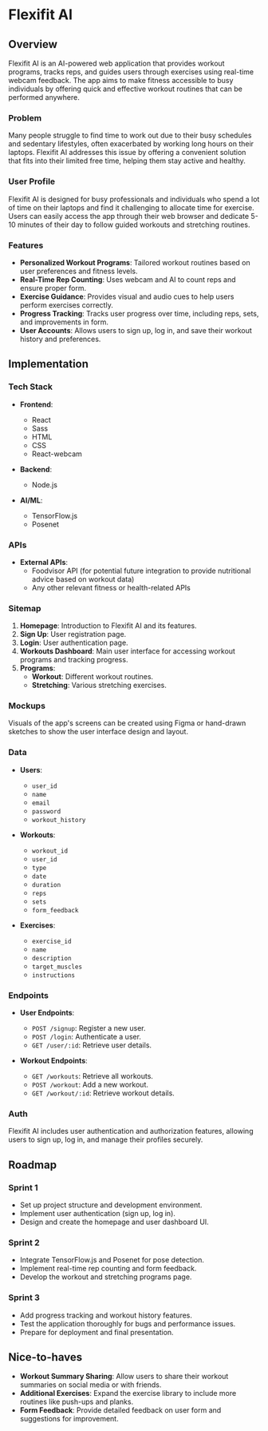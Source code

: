 # Flexifit AI

## Overview

Flexifit AI is an AI-powered web application that provides workout programs, tracks reps, and guides users through exercises using real-time webcam feedback. The app aims to make fitness accessible to busy individuals by offering quick and effective workout routines that can be performed anywhere.

### Problem

Many people struggle to find time to work out due to their busy schedules and sedentary lifestyles, often exacerbated by working long hours on their laptops. Flexifit AI addresses this issue by offering a convenient solution that fits into their limited free time, helping them stay active and healthy.

### User Profile

Flexifit AI is designed for busy professionals and individuals who spend a lot of time on their laptops and find it challenging to allocate time for exercise. Users can easily access the app through their web browser and dedicate 5-10 minutes of their day to follow guided workouts and stretching routines.

### Features

- **Personalized Workout Programs**: Tailored workout routines based on user preferences and fitness levels.
- **Real-Time Rep Counting**: Uses webcam and AI to count reps and ensure proper form.
- **Exercise Guidance**: Provides visual and audio cues to help users perform exercises correctly.
- **Progress Tracking**: Tracks user progress over time, including reps, sets, and improvements in form.
- **User Accounts**: Allows users to sign up, log in, and save their workout history and preferences.

## Implementation

### Tech Stack

- **Frontend**:
  - React
  - Sass
  - HTML
  - CSS
  - React-webcam

- **Backend**:
  - Node.js

- **AI/ML**:
  - TensorFlow.js
  - Posenet

### APIs

- **External APIs**:
  - Foodvisor API (for potential future integration to provide nutritional advice based on workout data)
  - Any other relevant fitness or health-related APIs

### Sitemap

1. **Homepage**: Introduction to Flexifit AI and its features.
2. **Sign Up**: User registration page.
3. **Login**: User authentication page.
4. **Workouts Dashboard**: Main user interface for accessing workout programs and tracking progress.
5. **Programs**:
   - **Workout**: Different workout routines.
   - **Stretching**: Various stretching exercises.

### Mockups

Visuals of the app's screens can be created using Figma or hand-drawn sketches to show the user interface design and layout.

### Data

- **Users**:
  - `user_id`
  - `name`
  - `email`
  - `password`
  - `workout_history`

- **Workouts**:
  - `workout_id`
  - `user_id`
  - `type`
  - `date`
  - `duration`
  - `reps`
  - `sets`
  - `form_feedback`

- **Exercises**:
  - `exercise_id`
  - `name`
  - `description`
  - `target_muscles`
  - `instructions`

### Endpoints

- **User Endpoints**:
  - `POST /signup`: Register a new user.
  - `POST /login`: Authenticate a user.
  - `GET /user/:id`: Retrieve user details.

- **Workout Endpoints**:
  - `GET /workouts`: Retrieve all workouts.
  - `POST /workout`: Add a new workout.
  - `GET /workout/:id`: Retrieve workout details.

### Auth

Flexifit AI includes user authentication and authorization features, allowing users to sign up, log in, and manage their profiles securely.

## Roadmap

### Sprint 1
- Set up project structure and development environment.
- Implement user authentication (sign up, log in).
- Design and create the homepage and user dashboard UI.

### Sprint 2
- Integrate TensorFlow.js and Posenet for pose detection.
- Implement real-time rep counting and form feedback.
- Develop the workout and stretching programs page.

### Sprint 3
- Add progress tracking and workout history features.
- Test the application thoroughly for bugs and performance issues.
- Prepare for deployment and final presentation.

## Nice-to-haves

- **Workout Summary Sharing**: Allow users to share their workout summaries on social media or with friends.
- **Additional Exercises**: Expand the exercise library to include more routines like push-ups and planks.
- **Form Feedback**: Provide detailed feedback on user form and suggestions for improvement.
